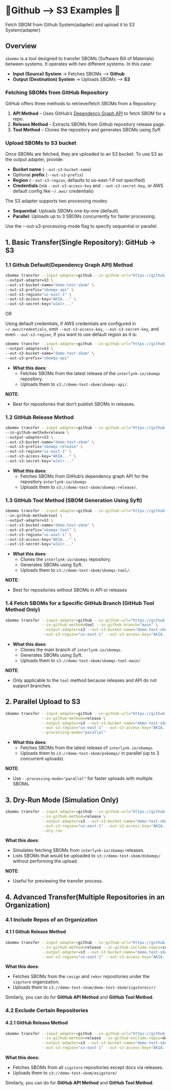 
# 🔹Github --> S3 Examples 🔹

Fetch SBOM from Github System(adapter) and upload it to S3 System(adapter)

## Overview  

`sbommv` is a tool designed to transfer SBOMs (Software Bill of Materials) between systems. It operates with two different systems. In this case:

- **Input (Source) System** → Fetches SBOMs  --> **Github**
- **Output (Destination) System** → Uploads SBOMs  --> **S3**

### Fetching SBOMs from GitHub Repository

GitHub offers three methods to retrieve/fetch SBOMs from a Repository:

1. **API Method** – Uses GitHub’s [Dependency Graph API](https://docs.github.com/en/enterprise-cloud@latest/rest/dependency-graph/sboms?apiVersion=2022-11-28) to fetch SBOM for a repo.
2. **Release Method** – Extracts SBOMs from Github repository release page.
3. **Tool Method** – Clones the repository and generates SBOMs using Syft  

### Upload SBOMs to S3 bucket

Once SBOMs are fetched, they are uploaded to an S3 bucket. To use S3 as the output adapter, provide:

- **Bucket name** (`--out-s3-bucket-name`)
- Optional **prefix** (`--out-s3-prefix`)
- **Region** (`--out-s3-region`, defaults to us-east-1 if not specified)
- **Credentials** (via `--out-s3-access-key` and `--out-s3-secret-key`, or AWS default config like `~/.aws/` credentials)

The S3 adapter supports two processing modes:

- **Sequential**: Uploads SBOMs one-by-one (default).
- **Parallel**: Uploads up to 3 SBOMs concurrently for faster processing.

Use the --out-s3-processing-mode flag to specify sequential or parallel.

## 1. Basic Transfer(Single Repository): GitHub  → S3

### 1.1 Github Default(Dependency Graph API) Method

```bash
sbommv transfer --input-adapter=github --in-github-url="https://github.com/interlynk-io/sbomqs" \
--output-adapter=S3 \
--out-s3-bucket-name="demo-test-sbom" \
--out-s3-prefix="sbomqs-api" \
--out-s3-region="us-east-1" \
--out-s3-access-key="AKIA..." \
--out-s3-secret-key="wJalr..."
```

OR

Using default credentials, if AWS credentials are configured in `~/.aws/credentials`, omit `--out-s3-access-key`, `--out-s3-secret-key`, and even `--out-s3-region`, if you want to use default region as it is:

```bash
sbommv transfer --input-adapter=github --in-github-url="https://github.com/interlynk-io/sbomqs" \
--output-adapter=S3 \
--out-s3-bucket-name="demo-test-sbom" \
--out-s3-prefix="sbomqs-api"
```

- **What this does**:
  - Fetches SBOMs from the latest release of the `interlynk-io/sbomqs` repository.
  - Uploads them to `s3://demo-test-sbom/sbomqs-api/`.

**NOTE**:

- Best for repositories that don’t publish SBOMs in releases.

### 1.2 GitHub Release Method

```bash
sbommv transfer --input-adapter=github --in-github-url="https://github.com/interlynk-io/sbomqs" \
--in-github-method=release \
--output-adapter=S3 \
--out-s3-bucket-name="demo-test-sbom" \
--out-s3-prefix="sbomqs-release" \
--out-s3-region="us-east-1" \
--out-s3-access-key="AKIA..." \
--out-s3-secret-key="wJalr..."
```

- **What this does**:
  - Fetches SBOMs from GitHub’s dependency graph API for the repository `interlynk-io/sbomqs`
  - Uploads them to `s3://demo-test-sbom/sbomqs-release/`.

### 1.3 GitHub Tool Method (SBOM Generation Using Syft)

```bash
sbommv transfer --input-adapter=github --in-github-url="https://github.com/interlynk-io/sbomqs" \
--in-github-method=tool \
--output-adapter=S3 \
--out-s3-bucket-name="demo-test-sbom" \
--out-s3-prefix="sbomqs-tool" \
--out-s3-region="us-east-1" \
--out-s3-access-key="AKIA..." \
--out-s3-secret-key="wJalr..."
```

- **What this does**:
  - Clones the `interlynk-io/sbomqs` repository.
  - Generates SBOMs using Syft.
  - Uploads them to `s3://demo-test-sbom/sbomqs-tool/`.

**NOTE**:

- Best for repositories without SBOMs in API or releases

### 1.4 Fetch SBOMs for a Specific GitHub Branch (GitHub Tool Method Only)

```bash
sbommv transfer --input-adapter=github --in-github-url="https://github.com/interlynk-io/sbomqs" \
                --in-github-method=tool --in-github-branch="main" \
                --output-adapter=s3 --out-s3-bucket-name="demo-test-sbom" --out-s3-prefix="sbomqs-tool-main" \
                --out-s3-region="us-east-1" --out-s3-access-key="AKIA..." --out-s3-secret-key="wJalr..."
```

- **What this does**:
  - Clones the main branch of `interlynk-io/sbomqs`.
  - Generates SBOMs using Syft.
  - Uploads them to `s3://demo-test-sbom/sbomqs-tool-main/`

**NOTE**:

- Only applicable to the `tool` method because releases and API do not support branches.

## 2. Parallel Upload to S3

```bash
sbommv transfer --input-adapter=github --in-github-url="https://github.com/interlynk-io/sbomqs" \
                --in-github-method=release \
                --output-adapter=s3 --out-s3-bucket-name="demo-test-sbom" --out-s3-prefix="psbomqs" \
                --out-s3-region="us-east-1" --out-s3-access-key="AKIA..." --out-s3-secret-key="wJalr..." \
                --processing-mode="parallel"
```

- **What this does**:
  - Fetches SBOMs from the latest release of `interlynk-io/sbomqs`.
  - Uploads them to `s3://demo-test-sbom/psbomqs/` in parallel (up to 3 concurrent uploads).

**NOTE**:

- Use `--processing-mode="parallel"` for faster uploads with multiple SBOMs.

## 3. Dry-Run Mode (Simulation Only)

```bash
sbommv transfer --input-adapter=github --in-github-url="https://github.com/interlynk-io/sbomqs" \
                --in-github-method=release \
                --output-adapter=s3 --out-s3-bucket-name="demo-test-sbom" --out-s3-prefix="dsbomqs" \
                --out-s3-region="us-east-1" --out-s3-access-key="AKIA..." --out-s3-secret-key="wJalr..." \
                --dry-run
```

**What this does**:

- Simulates fetching SBOMs from `interlynk-io/sbomqs` releases.
- Lists SBOMs that would be uploaded to `s3://demo-test-sbom/dsbomqs/` without performing the upload.

**NOTE**:

- Useful for previewing the transfer process.

## 4. Advanced Transfer(Multiple Repositories in an Organization)

### 4.1 Include Repos of an Organization

#### 4.1.1 Github Release Method

```bash
sbommv transfer --input-adapter=github --in-github-url="https://github.com/sigstore" \
                --in-github-method=release --in-github-include-repos=cosign,rekor \
                --output-adapter=s3 --out-s3-bucket-name="demo-test-sbom" --out-s3-prefix="sigstoreicr" \
                --out-s3-region="us-east-1" --out-s3-access-key="AKIA..." --out-s3-secret-key="wJalr..."
```

**What this does**:

- Fetches SBOMs from the `cosign` and `rekor` repositories under the `sigstore` organization.
- Uploads them to `s3://demo-test-sbom/demo-test-sbom/sigstoreicr/`

Similarly, you can do for **GitHub API Method** and **GitHub Tool Method**.

### 4.2 Exclude Certain Repositories

#### 4.2.1 GitHub Release Method

```bash
sbommv transfer --input-adapter=github --in-github-url="https://github.com/sigstore" \
                --in-github-method=release --in-github-exclude-repos=docs \
                --output-adapter=s3 --out-s3-bucket-name="demo-test-sbom" --out-s3-prefix="sigstore" \
                --out-s3-region="us-east-1" --out-s3-access-key="AKIA..." --out-s3-secret-key="wJalr..."
```

**What this does:**

- Fetches SBOMs from all `sigstore` repositories except docs via releases.
- Uploads them to `s3://demo-test-sbom/esigstore/`

Similarly, you can do for **GitHub API Method** and **GitHub Tool Method**.
